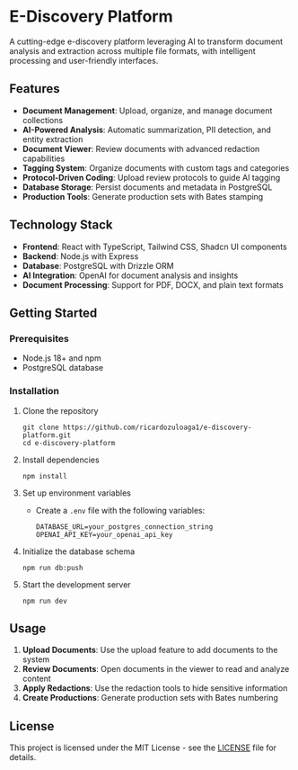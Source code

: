 # E-Discovery Platform

A cutting-edge e-discovery platform leveraging AI to transform document analysis and extraction across multiple file formats, with intelligent processing and user-friendly interfaces.

## Features

- **Document Management**: Upload, organize, and manage document collections
- **AI-Powered Analysis**: Automatic summarization, PII detection, and entity extraction
- **Document Viewer**: Review documents with advanced redaction capabilities
- **Tagging System**: Organize documents with custom tags and categories
- **Protocol-Driven Coding**: Upload review protocols to guide AI tagging
- **Database Storage**: Persist documents and metadata in PostgreSQL
- **Production Tools**: Generate production sets with Bates stamping

## Technology Stack

- **Frontend**: React with TypeScript, Tailwind CSS, Shadcn UI components
- **Backend**: Node.js with Express
- **Database**: PostgreSQL with Drizzle ORM
- **AI Integration**: OpenAI for document analysis and insights
- **Document Processing**: Support for PDF, DOCX, and plain text formats

## Getting Started

### Prerequisites

- Node.js 18+ and npm
- PostgreSQL database

### Installation

1. Clone the repository
   ```
   git clone https://github.com/ricardozuloaga1/e-discovery-platform.git
   cd e-discovery-platform
   ```

2. Install dependencies
   ```
   npm install
   ```

3. Set up environment variables
   - Create a `.env` file with the following variables:
     ```
     DATABASE_URL=your_postgres_connection_string
     OPENAI_API_KEY=your_openai_api_key
     ```

4. Initialize the database schema
   ```
   npm run db:push
   ```

5. Start the development server
   ```
   npm run dev
   ```

## Usage

1. **Upload Documents**: Use the upload feature to add documents to the system
2. **Review Documents**: Open documents in the viewer to read and analyze content
3. **Apply Redactions**: Use the redaction tools to hide sensitive information
4. **Create Productions**: Generate production sets with Bates numbering

## License

This project is licensed under the MIT License - see the [LICENSE](LICENSE) file for details.